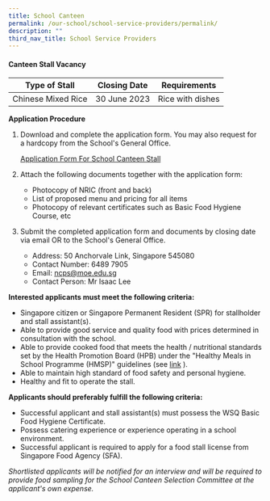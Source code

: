 ```yaml
---
title: School Canteen
permalink: /our-school/school-service-providers/permalink/
description: ""
third_nav_title: School Service Providers
---
```

#### **Canteen Stall Vacancy**


| Type of Stall | Closing Date | Requirements |
| -------- | -------- | -------- |
| Chinese Mixed Rice | 30 June 2023 | Rice with dishes  |

**Application Procedure**

1.  Download and complete the application form.  You may also request for a hardcopy from the School's General Office.

	[Application Form For School Canteen Stall](/files/Canteen%20Stall%20Application/application-form-for-school-canteen-stall.pdf)

2.  Attach the following documents together with the application form:

	* Photocopy of NRIC (front and back)
	* List of proposed menu and pricing for all items
	* Photocopy of relevant certificates such as Basic Food Hygiene Course, etc

3.  Submit the completed application form and documents by closing date via email OR to the School's General Office.

	* 	Address: 50 Anchorvale Link, Singapore 545080
	* 	Contact Number: 6489 7905
	* 	Email: ncps@moe.edu.sg
	* 	Contact Person: Mr Isaac Lee


**Interested applicants must meet the following criteria:**

* Singapore citizen or Singapore Permanent Resident (SPR) for stallholder and stall assistant(s).
* Able to provide good service and quality food with prices determined in consultation with the school.
* Able to provide cooked food that meets the health / nutritional standards set by the Health Promotion Board (HPB) under the "Healthy Meals in School Programme (HMSP)" guidelines (see [link](https://hpb.gov.sg/schools/school-programmes/healthy-meals-in-schools-programme) ).
* Able to maintain high standard of food safety and personal hygiene.
* Healthy and fit to operate the stall.


**Applicants should preferably fulfill the following criteria:**

* Successful applicant and stall assistant(s) must possess the WSQ Basic Food Hygiene Certificate.
* Possess catering experience or experience operating in a school environment.
* Successful applicant is required to apply for a food stall license from Singapore Food Agency (SFA).

*Shortlisted applicants will be notified for an interview and will be required to provide food sampling for the School Canteen Selection Committee at the applicant's own expense.*